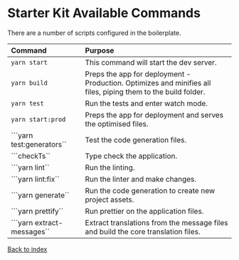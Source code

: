 # Starter Kit Available Commands

There are a number of scripts configured in the boilerplate.

|Command |Purpose |
|:--------------|:----------|
|```yarn start```|This command will start the dev server.|
|```yarn build```|Preps the app for deployment - Production. Optimizes and minifies all files, piping them to the build folder.|
|```yarn test```|Run the tests and enter watch mode.|
|```yarn start:prod```|Preps the app for deployment and serves the optimised files.|
|```yarn test:generators``|Test the code generation files.|
|```checkTs``|Type check the application.|
|```yarn lint``|Run the linting.|
|```yarn lint:fix``|Run the linter and make changes.|
|```yarn generate``|Run the code generation to create new project assets.|
|```yarn prettify``|Run prettier on the application files.|
|```yarn extract-messages``|Extract translations from the message files and build the core translation files.|

[Back to index](../README.md)

